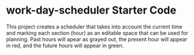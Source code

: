 # work-day-scheduler Starter Code

This project creates a scheduler that takes into account the current time and marking each section (hour) as an editable space that can be used for planning. 
Past hours will apear as grayed out, the present hour will appear in red, and the future hours will appear in green.
